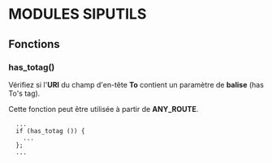 # MODULES SIPUTILS 

## Fonctions

###  has_totag()

Vérifiez si l'**URI** du champ d'en-tête **To** contient un paramètre de **balise** (has To's tag).

Cette fonction peut être utilisée à partir de **ANY_ROUTE**.

      ... 
      if (has_totag ()) { 
        ... 
      }; 
      ...
